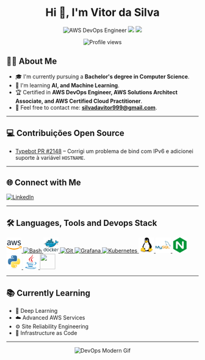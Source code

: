 <h1 align="center">Hi 👋, I'm Vitor da Silva</h1>
<p align="center">
  <img src="https://img.shields.io/badge/AWS-DevOps%20Engineer-blueviolet?logo=amazonaws&logoColor=white" alt="AWS DevOps Engineer" />
  <img src="https://img.shields.io/badge/AWS-Solutions%20Architect%20Associate-orange?logo=amazonaws&logoColor=white" />
  <img src="https://img.shields.io/badge/AWS-Cloud%20Practitioner-brightgreen?logo=amazonaws&logoColor=white" />
</p>
<p align="center">
  <img src="https://komarev.com/ghpvc/?username=silvadavitor&label=Profile%20views&color=0e75b6&style=flat" alt="Profile views" />
</p>

## 🧑‍💻 About Me
- 🎓 I'm currently pursuing a **Bachelor's degree in Computer Science**.  
- 🌱 I'm learning **AI, and Machine Learning**.  
- 🏆 Certified in **AWS DevOps Engineer, AWS Solutions Architect Associate, and AWS Certified Cloud Practitioner**.  
- 📢 Feel free to contact me: **silvadavitor999@gmail.com**.

---
## 💻 Contribuições Open Source

- [Typebot PR #2148](https://github.com/baptisteArno/typebot/pull/2148) – Corrigi um problema de bind com IPv6 e adicionei suporte à variável `HOSTNAME`.
  
---

## 🌐 Connect with Me
<p align="left">
  <a href="https://linkedin.com/in/vitor-da-silva-" target="_blank">
    <img src="https://raw.githubusercontent.com/rahuldkjain/github-profile-readme-generator/master/src/images/icons/Social/linked-in-alt.svg" alt="LinkedIn" height="30" width="40" />
  </a>
</p>

---

## 🛠️ Languages, Tools and Devops Stack
<p align="left">
  <a href="https://aws.amazon.com" target="_blank" rel="noreferrer">
    <img src="https://raw.githubusercontent.com/devicons/devicon/master/icons/amazonwebservices/amazonwebservices-original-wordmark.svg" alt="AWS" width="40" height="40" />
  </a>
  <a href="https://www.gnu.org/software/bash/" target="_blank" rel="noreferrer">
    <img src="https://www.vectorlogo.zone/logos/gnu_bash/gnu_bash-icon.svg" alt="Bash" width="40" height="40" />
  </a>
  <a href="https://www.docker.com/" target="_blank" rel="noreferrer">
    <img src="https://raw.githubusercontent.com/devicons/devicon/master/icons/docker/docker-original-wordmark.svg" alt="Docker" width="40" height="40" />
  </a>
  <a href="https://git-scm.com/" target="_blank" rel="noreferrer">
    <img src="https://www.vectorlogo.zone/logos/git-scm/git-scm-icon.svg" alt="Git" width="40" height="40" />
  </a>
  <a href="https://grafana.com" target="_blank" rel="noreferrer">
    <img src="https://www.vectorlogo.zone/logos/grafana/grafana-icon.svg" alt="Grafana" width="40" height="40" />
  </a>
  <a href="https://kubernetes.io" target="_blank" rel="noreferrer">
    <img src="https://www.vectorlogo.zone/logos/kubernetes/kubernetes-icon.svg" alt="Kubernetes" width="40" height="40" />
  </a>
  <a href="https://www.linux.org/" target="_blank" rel="noreferrer">
    <img src="https://raw.githubusercontent.com/devicons/devicon/master/icons/linux/linux-original.svg" alt="Linux" width="40" height="40" />
  </a>
  <a href="https://www.mysql.com/" target="_blank" rel="noreferrer">
    <img src="https://raw.githubusercontent.com/devicons/devicon/master/icons/mysql/mysql-original-wordmark.svg" alt="MySQL" width="40" height="40" />
  </a>
  <a href="https://nginx.org" target="_blank" rel="noreferrer">
    <img src="https://raw.githubusercontent.com/devicons/devicon/master/icons/nginx/nginx-original.svg" alt="Nginx" width="40" height="40" />
  </a>
  <a href="https://www.python.org" target="_blank" rel="noreferrer">
    <img src="https://raw.githubusercontent.com/devicons/devicon/master/icons/python/python-original.svg" alt="Python" width="40" height="40" />
  </a>
  <a href="https://www.java.com" target="_blank" rel="noreferrer">
    <img src="https://raw.githubusercontent.com/devicons/devicon/master/icons/java/java-original.svg" alt="Java" width="40" height="40" />
  </a>
  <a href="https://www.terraform.io/" target="_blank"><img src="https://cdn.jsdelivr.net/gh/devicons/devicon/icons/terraform/terraform-original.svg" width="40" height="40"/></a>
</p>

---

## 📚 Currently Learning
- 🧠 Deep Learning 
- ☁️ Advanced AWS Services 
- ⚙️ Site Reliability Engineering 
- 🧩 Infrastructure as Code 

---

<p align="center">
  <img src="https://media3.giphy.com/media/v1.Y2lkPTc5MGI3NjExMWhodWs2aHl2eXpmNjJvZjVvZHE4bGQ3MGx6YnNtcHgzNGE2eWtkcSZlcD12MV9pbnRlcm5hbF9naWZfYnlfaWQmY3Q9Zw/O7x8QN7gMcsAxX8v2z/giphy.gif" width="400" alt="DevOps Modern Gif" />
</p>


